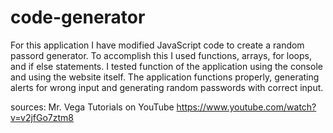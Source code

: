 # code-generator

For this application I have modified JavaScript code to create a random passord generator. To accomplish this I used functions, arrays, for loops, and if else statements.
I tested function of the application using the console and using the website itself. The application functions properly, generating alerts for wrong input and generating random passwords with correct input.

sources:
Mr. Vega Tutorials on YouTube
https://www.youtube.com/watch?v=v2jfGo7ztm8